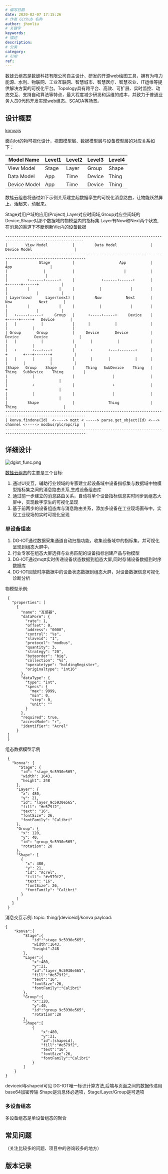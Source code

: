 ```yaml
---
# 编写日期
date: 2020-02-07 17:15:26
# 作者 Github 名称
author: jhonliu
# 关键字
keywords:
# 描述
description:
# 分类
category: 
# 引用
ref:
---
```


数蛙云组态是数蛙科技有限公司自主设计、研发的开源web绘图工具，拥有为电力能源、水利、物联网、工业互联网、智慧城市、智慧医疗、智慧农业、IT运维等提供解决方案的可视化平台。Topology具有跨平台、高效、可扩展、实时监控、动态交互、支持自动算法等特点，最大程度减少研发和运维的成本，并致力于普通业务人员0代码开发实现web组态、SCADA等场景。

## 设计概要 

   [konvajs]( https://konvajs.org/docs/overview.html)
   
   面向Iot的物可视化设计，视图模型层、数据模型层与设备模型层的对应关系如下：
   
   | Model Name  |  Level1 |Level2|Level3|Level4|
   | ------------ | ------------ | ------------ | ------------ |------------ |
   | View Model | Stage  |  Layer | Group  |  Shape |
   | Data Model  |  App | Time  |  Device | Thing|
   | Device Model  |  App | Time  |  Device | Thing|
   
   数蛙云组态将通过如下示例关系建立起数据孪生的可视化消息路由，让物能跃然屏上，活起来，动起来。
   
   Stage对用户域的应用(Project),Layer对应时间域,Group对应空间域的Device,Shape对那个数据域的物模型内的指标集
   Layer有Now和Next两个状态,在消息的渠道下不断刷新Vie内的设备数据
   
   ```
   ---------------------------------------------------------------------------------------------------------
   |        View Model           |         Data Model               |        Device Model                   |
   ----------------------------------------------------------------------------------------------------------
   |              Stage          |                    App           |                   App                 |
   |                |            |                      |           |                     |                 |
   |         +------+------+     |            +------+------+       |              +------+------+          |
   |         |             |     |           |             |        |              |             |          |
   | Layer(now)      Layer(next) |         Now           Next       |            Now            Next       | 
   |         |             |     |           |             |        |              |             |          |
   |   +-----+-----+     Group   |      +-----+-----+     Device    |         +-----+-----+   Device       |
   |   |           |             |      |           |               |         |           |                 | 
   | Group       Group           |     Device       Device          |      Device       Device              |
   |   |           |             |       |           |              |        |           |                  |
   |   +       +---+---+         |       +       +---+-------+      |        +       +---+-------+          |
   |   |       |       |         |       |       |           |      |        |       |           |          |
   |Shape   Group    Shape       |     Thing   SubDevice    Thing   |    Thing   SubDevice    Thing         |
   |           |                 |                 |                |               |                       |
   |           +                 |                 +                |               +                       |
   |           |                 |                 |                |               |                       |
   |         Shape               |               Thing              |             Thing                     |
   ----------------------------------------------------------------------------------------------------------  
   | konva.findone(Id)  <-----> mqtt < -----> parse.get_object(Id) <---> channel <-----> modbus/plc/opc/ip  |
   ----------------------------------------------------------------------------------------------------------
   ```
 
## 详细设计

   ![dgiot_func.png](http://dgiot-1253666439.cos.ap-shanghai-fsi.myqcloud.com/shuwa_tech/zh/backend/dgiot/dgiot_func.png)

   [数蛙云组态](https://github.com/dgiot/dgiot_topo)的主要是三个目标:
   
   1. 通过UI交互，辅助行业领域的专家建立起设备域中设备指标集与数据域中物模型指标集之间的消息路由关系,生成设备组态库
   2. 通过前一步建立的消息路由关系，自动将单个设备指标信息实时同步到组态大屏中，实现数字孪生的可视化呈现
   3. 基于前两步的设备组态库与消息路由关系，添加多设备在工业现场画布中，实现工业现场的实时可视化呈现
  
 ### 单设备组态
 
   1. DG-IOT通过数据采集通道自动扫描功能，收集设备域中的指标集，并可视化呈现到组态大屏中，
   2. 行业专家在组态大屏选择与业务匹配的设备指标创建产品与物模型
   3. DG-IOT通过mqtt实时传递设备状态数据到组态大屏,同时存储设备数据到时序数据库
   4. DG-IOT回放时序数据中的设备状态数据到组态大屏，对设备数据信息可视化诊断分析
   
   物模型示例:
   ```
    {
      "properties": [
        {
          "name": "互感器",
          "dataForm": {
            "rate": 1,
            "offset": 0,
            "address": "0000",
            "control": "%s",
            "slaveid": "1",
            "protocol": "modbus",
            "quantity": 3,
            "strategy": "20",
            "byteorder": "big",
            "collection": "%s",
            "operatetype": "holdingRegister",
            "originaltype": "int16"
          },
          "dataType": {
            "type": "int",
            "specs": {
              "max": 9999,
              "min": 0,
              "step": 0,
              "unit": ""
            }
          },
          "required": true,
          "accessMode": "r",
          "identifier": "Acrel"
        }
    ]
    }
   ```

  组态数据模型示例
   ```
    {
      "konva": {
         "Stage": {
          "id": "stage_9c5930e565",
          "width": 1643,
          "height": 248
        },
        "Layer": {
          "x": 480,
          "y": 21,
          "id": "layer_9c5930e565",
          "fill": "#e579f2",
          "text": "16",
          "fontSize": 26,
          "fontFamily": "Calibri"
        },
        "Group": {
          "x": 120,
          "y": 40,
          "id": "group_9c5930e565",
          "rotation": 20
        },
        "Shape": [
          {
            "x": 480,
            "y": 21,
            "id": "Acrel",
            "fill": "#e579f2",
            "text": "16",
            "fontSize": 26,
            "fontFamily": "Calibri"
          }
        ]
      }
    }
  ```
  消息交互示例:
   topic:  thing/[deviceid]/konva
   payload:
   ```
   {
       "konva":{
           "Stage":{
               "id":"stage_9c5930e565",
               "width":1643,
               "height":248
           },
           "Layer":{
               "x":480,
               "y":21,
               "id":"layer_9c5930e565",
               "fill":"#e579f2",
               "text":"16",
               "fontSize":26,
               "fontFamily":"Calibri"
           },
           "Group":{
               "x":120,
               "y":40,
               "id":"group_9c5930e565",
               "rotation":20
           },
           "Shape":[
               {
                   "x":480,
                   "y":21,
                   "id":[shapeid],
                   "fill":"#e579f2",
                   "text":"16",
                   "fontSize":26,
                   "fontFamily":"Calibri"
               }
           ]
       }
   }
  ```
   deviceid与shapeid可见 DG-IOT唯一标识计算方法,后端与页面之间的数据传递用base64加密传输
   Shape是消息体必选项，Stage/Layer/Group是可选项
  
 ### 多设备组态
 
   多设备组态是单设备组态的聚合

  
## 常见问题

   （关注比较多的问题、项目中的咨询较多的地方）  
   
## 版本记录

